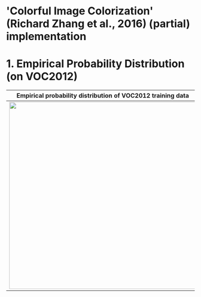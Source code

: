 # 'Colorful Image Colorization' (Richard Zhang et al., 2016) (partial) implementation

# 1. Empirical Probability Distribution (on VOC2012)
|Empirical probability distribution of VOC2012 training data|
|-|
|<img src="https://github.com/KimRass/Colorful-Image-Colorization/assets/67457712/5ea1c250-6f0d-4e8d-9135-81705b0b1d26" width="500">|
<!-- ## Related Works
- Previous works have trained convolutional neural networks (CNNs) to predict color on large datasets. However, ***the results from these previous attempts tend to look desaturated.*** One explanation is that use loss functions that encourage conservative predictions. These losses are inherited from standard regression problems, where ***the goal is to minimize Euclidean error between an estimate and the ground truth.***
## Introduction
- Given the lightness channel $L$, our system predicts the corresponding $a$ and $b$ color channels of the image in the CIELAB colorspace. ***Predicting color has the nice property that training data is practically free: any color photo can be used as a training example, simply by taking the image’s L\* channel as input and its a\*b\* channels as the supervisory signal.***
## Architecture
- 'X': Spatial resolution of output
- 'C': Number of channels of output
- 'S': Computation stride, values greater than 1 indicate downsampling following convolution, values less than 1 indicate upsampling preceding convolution
- 'D': Kernel dilation
- 'Sa': Accumulated stride across all preceding layers (product over all strides in previous layers)
- 'De' Effective dilation of the layer with respect to the input (layer dilation times accumulated stride)
- 'BN' Whether BatchNorm layer was used after layer
- 'L': Whether a 1 x 1 conv and cross-entropy loss layer was imposed
## Training
### Loss
- Given an input lightness channel $X \in \mathbb{R}^{H \times W \times 1}$, our objective is to learn a mapping $\hat{Y} = F(X)$ to the two associated color channels $Y \in \mathbb{R}^{H \times W \times 2}$, where $H$, $W$ are image dimensions. (We denote predictions with a $\hat{\cdot}$ symbol and ground truth without.)
- We perform this task in CIELAB color space. Because distances in this space model perceptual distance, a natural objective function is the Euclidean loss $L_{2}$ between predicted and ground truth colors. However, ***this loss is not robust to the inherent ambiguity and multimodal nature of the colorization problem. If an object can take on a set of distinct a\*b\* values, the optimal solution to the Euclidean loss will be the mean of the set. In color prediction, this averaging effect favors grayish, desaturated results.*** Additionally, if the set of plausible colorizations is non-convex, the solution will in fact be out of the set, giving implausible results.
- Instead, we treat the problem as multinomial classification. We quantize the a\*b\* output space into bins with grid size 10 and keep the $Q = 313$ values.
- For a given input $X$, we learn a mapping to a probability distribution over possible colors $\hat{Z} \in [0, 1]^{H \times W \times Q}$, where $Q$ is the number of quantized a\*b\* values. To compare predicted $\hat{Z}$ against ground truth, we define function $Z = H^{-1}_{gt}(Y)$, which converts ground truth color $Y$ to vector $Z$, using a soft-encoding scheme.
- Soft-encoding scheme: Each ground truth value $Y_{h, w}$ can be encoded as a 1-hot vector $Z_{h, w}$ by searching for the nearest quantized a\*b\* bin. However, ***we found that soft-encoding worked well for training, and allowed the network to quickly learn the relationship between elements in the output space. We find the 5-nearest neighbors to*** $Y_{h, w}$ ***in the output space and weight them proportionally to their distance from the ground truth using a Gaussian kernel with*** $\sigma = 5$***.***
- Comment: 2-dimensional gaussian function ($\sigma = \sigma_{x} = \sigma_{y}$):
$$f(x, y) = \frac{1}{2\pi\sigma^{2}}\exp\bigg(-\frac{(x - \mu_{x})^{2} + (x - \mu_{y})^{2}}{2\sigma^{2}}\bigg)$$
- We then use multinomial cross entropy loss Lcl(·, ·), defined as: Lcl(Zb, Z) = − X h,w v(Zh,w) X q Zh,w,q log(Zbh,w,q) (2) where v(·) is a weighting term that can be used to rebalance the loss based on color-class rarity, as defined in Section 2.2 below. Finally, we map probability distribution Zb to color values Yb with function Yb = H(Zb), which will be further discussed in Section 2.3. 2.2 Class rebalancing The distribution of ab values in natural images is strongly biased towards val- ues with low ab values, due to the appearance of backgrounds such as clouds, pavement, dirt, and walls. Figure 3(b) shows the empirical distribution of pixels in ab space, gathered from 1.3M training images in ImageNet [28]. Observe that the number of pixels in natural images at desaturated values are orders of magnitude higher than for saturated values. Without accounting for this, the loss function is dominated by desaturated ab values. We account for the class- imbalance problem by reweighting the loss of each pixel at train time based on the pixel color rarity. This is asymptotically equivalent to the typical approach of resampling the training space [32]. Each pixel is weighed by factor w ∈ RQ, based on its closest ab bin.
### Dataset
- We train our network on the 1.3M images from the ImageNet training set, validate on the first 10k images in the ImageNet validation set.
## Evaluation
- Table 1: Colorization results on 10k images in the ImageNet validation set
    - <img src="https://user-images.githubusercontent.com/105417680/229296573-9e07c8cb-3f1f-4159-9d26-8e1c1fd3cd28.png" width="600">
    - Higher is better for all metrics.
    - 'Gray': Colors every pixel gray, with $(a^{*}, b^{*}) = 0$
    - 'Random': Random Copies the colors from a random image from the training set.
    - 'Larsson et al. [23]':
    - 'Ours (L2)': Our network trained from scratch, with L2 regression loss.
    - 'Ours (L2, ft)': Our network trained with L2 regression loss, fine-tuned from our full classification with rebalancing network.
    - 'Ours (class)': Our full method, with classification loss, defined in Equation 2, and class rebalancing, as described in Section 2.2. The network was trained from scratch with k-means initialization [36], using the ADAM solver for approximately 450k iterations3.
    - 'Ours (full)':  2. Ours (class) Our network on classification loss but no class rebalancing (λ = 1 in Equation 4).
    - 'AuC':
        - Refers to the area under the curve of the cumulative error distribution over a\*b\* space [22].
        - 'rebal' shows the class-balanced variant of this metric.
        - As a low-level test, ***we compute the percentage of predicted pixel colors within a thresholded L2 distance of the ground truth in a\*b\* color space. We then sweep across thresholds from 0 to 150 to produce a cumulative mass function, integrate the area under the curve (AuC), and normalize. Note that this AuC metric measures raw prediction accuracy, whereas our method aims for plausibility.***
        - Our network, trained on classification without rebalancing, outperforms our L2 variant (when trained from scratch) (Comment: 'AuC non-rebal'에 대해서 'Ours (class)'가 'Ours (L2)'보다 좋은 성능을 보입니다.).
        - When the L2 net is instead fine-tuned from a color classification network, it matches the performance of the classifica- tion network. This indicates that the L2 metric can achieve accurate coloriza- tions, but has difficulty in optimization from scratch. The Larsson et al. [23] method achieves slightly higher accuracy. Note that this metric is dominated by desaturated pixels, due to the distribution of ab values in natural images (Figure 3(b)). As a result, even predicting gray for every pixel does quite well, and our full method with class rebalancing achieves approximately the same score. Perceptually interesting regions of images, on the other hand, tend to have a distribution of ab values with higher values of saturation. As such, we compute a class-balanced variant of the AuC metric by re-weighting the pixels inversely by color class probability (Equation 4, setting λ = 0). Under this metric, our full method outperforms all variants and compared algorithms, indicating that class-rebalancing in the training objective achieved its desired effect.
    - 'VGG Top-1 Class Acc':
        - The classification accuracy after colorization using the VGG-16 [5] network.
        - Does our method produce realistic enough colorizations to be interpretable to an off-the-shelf object classifier? We tested this by feeding our fake colorized images to a VGG network [5] that was trained to predict ImageNet classes from real color photos. ***If the classifier performs well, that means the colorizations are accurate enough to be informative about object class.***
        - ***Classifier performance drops from 68.3% to 52.7% after ablating colors from the input.***
        - After re-colorizing using our full method, the performance is improved to 56.0% (other variants of our method (Comment: 'Ours (L2, ft)' and 'Ours (class)') achieve slightly higher results).
        - 'Larsson et al. [23]' achieves the highest performance on this metric, reaching 59.4%.
        - For reference, a VGG classification network fine-tuned on grayscale inputs reaches a performance of 63.5%.
        - In addition to serving as a perceptual metric, this analysis demonstrates a practical use for our algorithm: without any additional training or fine-tuning, we can improve performance on grayscale image classification, simply by colorizing images with our algorithm and passing them to an off-the-shelf classifier.
    - 'AMT Labeled Real':
        - For many applications, such as those in graphics, the ultimate test of colorization is how compelling the colors look to a human observer. To test this, we ran a real vs. fake two-alternative forced choice experiment on Amazon Mechanical Turk (AMT). Participants in the experiment were shown a series of pairs of images. Each pair consisted of a color photo next to a re-colorized version, produced by either our algorithm or a baseline. Participants were asked to click on the photo they believed contained fake colors generated by a computer program.
        - Shows results from our AMT real vs. fake test (with mean and standard error reported, estimated by bootstrap).
        - Note that an algorithm that produces ground truth images would achieve 50% performance in expectation. 
- 2. Semantic interpretability (VGG classification):
## Studies
- Figure 13
    - <img src="https://user-images.githubusercontent.com/105417680/229299407-d0129678-b0a4-44df-904d-2bbd4cc7900c.png" width="1000">
- To further investigate the biases in our system, we look at the common classification confusions that often occur after image recolorization, but not with the original ground truth image. Examples for some top confusions are shown in Figure 10. An image of a “minibus” is often colored yellow, leading to a misclassification as “school bus”. Animal classes are sometimes colored differently than ground truth, leading to misclassification to related species. Note that the colorizations are often visually realistic, even though they lead to a misclassification. To find common confusions, we compute the rate of top-5 confusion Corig, Crecolor ∈ [0, 1]C×C , with ground truth colors and after recolorization. A value of Cc,d = 1 means that every image in category c was classified as category d in the top-5. We find the class-confusion added after recolorization by computing A = Crecolor − Corig, and sort the off-diagonal entries. Figure 11(b) shows all C × (C − 1) off-diagonal entries of Crecolor vs Corig, with the top 100 entries from A highlighted. For each category pair (c, d), we extract the images that contained the confusion after recolorization, but

- color prediction requires understanding an image at both the pixel and the semantic-level. We have investigated how colorization generalizes to high-level semantic tasks in Section 3.2. Studies of natural image statistics have shown that the lightness value of a single pixel can highly constrain the likely color of that pixel: darker lightness values tend to be correlated with more saturated colors [44]. Could our network be exploiting a simple, low-level relationship like this, in order to predict color?4 We tested this hypothesis with the simple demonstration in Figure 12. Given a grayscale Macbeth color chart as input, our network was unable to recover its colors. This is true, despite the fact that the lightness values vary considerably for the different color patches in this image. On the other hand, given two recognizable vegetables that are roughly isoluminant, the system is able to recover their color. In Figure 12, we also demonstrate that the prediction is somewhat stable with respect to low-level lightness and contrast changes. Blurring, on the other hand, has a bigger effect on the predictions in this example, possibly because the operation removes the diagnostic texture pattern of the zucchini. E.g., previous work showed that CNNs can learn to use chromatic aberration cues to predict, given an image patch, its (x,y) location within an image [14].

- effective dilation. The effective dilation is the spacing at which consecutive elements of the convolutional kernel are evaluated, relative to the input pixels, and is computed by the product of the accumulated stride and the layer dilation. Through each convo- lutional block from conv1 to conv5, the effective dilation of the convolutional kernel is increased. From conv6 to conv8, the effective dilation is decreased.
## References
- [5] [Very Deep Convolutional Networks for Large-Scale Image Recognition](https://arxiv.org/pdf/1409.1556.pdf)
- [22] [Learning Large-Scale Automatic Image Colorization](https://www.cv-foundation.org/openaccess/content_iccv_2015/papers/Deshpande_Learning_Large-Scale_Automatic_ICCV_2015_paper.pdf)
- [23] [Learning Representations for Automatic Colorization](https://arxiv.org/pdf/1603.06668.pdf)
# TO DO
## PyTorch Implementation
- Loss function 구현 -->
